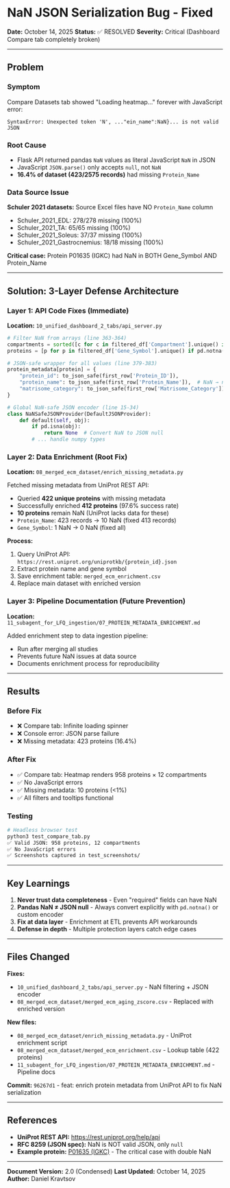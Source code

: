 # NaN JSON Serialization Bug - Fixed

**Date:** October 14, 2025
**Status:** ✅ RESOLVED
**Severity:** Critical (Dashboard Compare tab completely broken)

---

## Problem

### Symptom
Compare Datasets tab showed "Loading heatmap..." forever with JavaScript error:
```
SyntaxError: Unexpected token 'N', ..."ein_name":NaN}... is not valid JSON
```

### Root Cause
- Flask API returned pandas `NaN` values as literal JavaScript `NaN` in JSON
- JavaScript `JSON.parse()` only accepts `null`, not `NaN`
- **16.4% of dataset (423/2575 records)** had missing `Protein_Name`

### Data Source Issue
**Schuler 2021 datasets:** Source Excel files have NO `Protein_Name` column
- Schuler_2021_EDL: 278/278 missing (100%)
- Schuler_2021_TA: 65/65 missing (100%)
- Schuler_2021_Soleus: 37/37 missing (100%)
- Schuler_2021_Gastrocnemius: 18/18 missing (100%)

**Critical case:** Protein P01635 (IGKC) had NaN in BOTH Gene_Symbol AND Protein_Name

---

## Solution: 3-Layer Defense Architecture

### Layer 1: API Code Fixes (Immediate)
**Location:** `10_unified_dashboard_2_tabs/api_server.py`

```python
# Filter NaN from arrays (line 363-364)
compartments = sorted([c for c in filtered_df['Compartment'].unique() if pd.notna(c)])
proteins = [p for p in filtered_df['Gene_Symbol'].unique() if pd.notna(p)]

# JSON-safe wrapper for all values (line 379-383)
protein_metadata[protein] = {
    "protein_id": to_json_safe(first_row['Protein_ID']),
    "protein_name": to_json_safe(first_row['Protein_Name']),  # NaN → null
    "matrisome_category": to_json_safe(first_row['Matrisome_Category'])
}

# Global NaN-safe JSON encoder (line 15-34)
class NaNSafeJSONProvider(DefaultJSONProvider):
    def default(self, obj):
        if pd.isna(obj):
            return None  # Convert NaN to JSON null
        # ... handle numpy types
```

### Layer 2: Data Enrichment (Root Fix)
**Location:** `08_merged_ecm_dataset/enrich_missing_metadata.py`

Fetched missing metadata from UniProt REST API:
- Queried **422 unique proteins** with missing metadata
- Successfully enriched **412 proteins** (97.6% success rate)
- **10 proteins** remain NaN (UniProt lacks data for these)
- `Protein_Name`: 423 records → 10 NaN (fixed 413 records)
- `Gene_Symbol`: 1 NaN → 0 NaN (fixed all)

**Process:**
1. Query UniProt API: `https://rest.uniprot.org/uniprotkb/{protein_id}.json`
2. Extract protein name and gene symbol
3. Save enrichment table: `merged_ecm_enrichment.csv`
4. Replace main dataset with enriched version

### Layer 3: Pipeline Documentation (Future Prevention)
**Location:** `11_subagent_for_LFQ_ingestion/07_PROTEIN_METADATA_ENRICHMENT.md`

Added enrichment step to data ingestion pipeline:
- Run after merging all studies
- Prevents future NaN issues at data source
- Documents enrichment process for reproducibility

---

## Results

### Before Fix
- ❌ Compare tab: Infinite loading spinner
- ❌ Console error: JSON parse failure
- ❌ Missing metadata: 423 proteins (16.4%)

### After Fix
- ✅ Compare tab: Heatmap renders 958 proteins × 12 compartments
- ✅ No JavaScript errors
- ✅ Missing metadata: 10 proteins (<1%)
- ✅ All filters and tooltips functional

### Testing
```bash
# Headless browser test
python3 test_compare_tab.py
✅ Valid JSON: 958 proteins, 12 compartments
✅ No JavaScript errors
✅ Screenshots captured in test_screenshots/
```

---

## Key Learnings

1. **Never trust data completeness** - Even "required" fields can have NaN
2. **Pandas NaN ≠ JSON null** - Always convert explicitly with `pd.notna()` or custom encoder
3. **Fix at data layer** - Enrichment at ETL prevents API workarounds
4. **Defense in depth** - Multiple protection layers catch edge cases

---

## Files Changed

**Fixes:**
- `10_unified_dashboard_2_tabs/api_server.py` - NaN filtering + JSON encoder
- `08_merged_ecm_dataset/merged_ecm_aging_zscore.csv` - Replaced with enriched version

**New files:**
- `08_merged_ecm_dataset/enrich_missing_metadata.py` - UniProt enrichment script
- `08_merged_ecm_dataset/merged_ecm_enrichment.csv` - Lookup table (422 proteins)
- `11_subagent_for_LFQ_ingestion/07_PROTEIN_METADATA_ENRICHMENT.md` - Pipeline docs

**Commit:** `96267d1` - feat: enrich protein metadata from UniProt API to fix NaN serialization

---

## References

- **UniProt REST API:** https://rest.uniprot.org/help/api
- **RFC 8259 (JSON spec):** NaN is NOT valid JSON, only `null`
- **Example protein:** [P01635 (IGKC)](https://www.uniprot.org/uniprotkb/P01635) - The critical case with double NaN

---

**Document Version:** 2.0 (Condensed)
**Last Updated:** October 14, 2025
**Author:** Daniel Kravtsov
